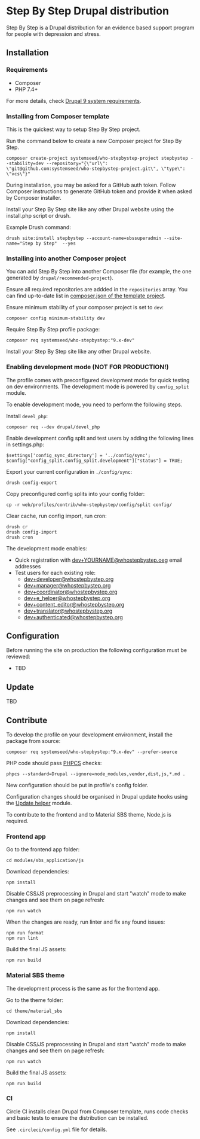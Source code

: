 # Step By Step Drupal distribution

Step By Step is a Drupal distribution for an evidence based support program
for people with depression and stress.

## Installation

### Requirements

- Composer
- PHP 7.4+

For more details, check [Drupal 9 system requirements](https://www.drupal.org/docs/system-requirements).

### Installing from Composer template

This is the quickest way to setup Step By Step project.

Run the command below to create a new Composer project for Step By Step.

```
composer create-project systemseed/who-stepbystep-project stepbystep --stability=dev --repository="{\"url\": \"git@github.com:systemseed/who-stepbystep-project.git\", \"type\": \"vcs\"}"
```

During installation, you may be asked for a GitHub auth token. Follow Composer
instructions to generate GitHub token and provide it when asked by Composer
installer.

Install your Step By Step site like any other Drupal website using the
install.php script or drush.

Example Drush command:

```
drush site:install stepbystep --account-name=sbssuperadmin --site-name="Step by Step"  --yes
```

### Installing into another Composer project

You can add Step By Step into another Composer file (for example, the one
generated by `drupal/recommended-project`).

Ensure all required repositories are addded in the `repositories` array. You can
find up-to-date list in [composer.json of the template project](https://github.com/systemseed/who-stepbystep-project/blob/9.x/composer.json).

Ensure minimum stability of your composer project is set to `dev`:
```
composer config minimum-stability dev
```

Require Step By Step profile package:

```
composer req systemseed/who-stepbystep:"9.x-dev"
```

Install your Step By Step site like any other Drupal website.

### Enabling development mode (NOT FOR PRODUCTION!)

The profile comes with preconfigured development mode for quick testing on dev
environments. The development mode is powered by `config_split` module.

To enable development mode, you need to perform the following steps.

Install `devel_php`:
```
composer req --dev drupal/devel_php
```

Enable development config split and test users by adding the following lines
in settings.php:

```
$settings['config_sync_directory'] = '../config/sync';
$config["config_split.config_split.development"]["status"] = TRUE;
```

Export your current configuration in `./config/sync`:
```
drush config-export
```

Copy preconfigured config splits into your config folder:

```
cp -r web/profiles/contrib/who-stepbystep/config/split config/
```

Clear cache, run config import, run cron:
```
drush cr
drush config-import
drush cron
```

The development mode enables:

- Quick registration with dev+YOURNAME@whostepbystep.oeg email addresses
- Test users for each existing role:
  - dev+developer@whostepbystep.org
  - dev+manager@whostepbystep.org
  - dev+coordinator@whostepbystep.org
  - dev+e_helper@whostepbystep.org
  - dev+content_editor@whostepbystep.org
  - dev+translator@whostepbystep.org
  - dev+authenticated@whostepbystep.org

## Configuration

Before running the site on production the following configuration must be
reviewed:
- TBD

## Update

TBD

## Contribute

To develop the profile on your development environment, install the package
from source:

```
composer req systemseed/who-stepbystep:"9.x-dev" --prefer-source
```

PHP code should pass [PHPCS](https://github.com/squizlabs/PHP_CodeSniffer#composer) checks:

```
phpcs --standard=Drupal --ignore=node_modules,vendor,dist,js,*.md .
```

New configuration should be put in profile's config folder.

Configuration changes should be organised in Drupal update hooks using the
[Update helper](https://www.drupal.org/project/update_helper) module.

To contribute to the frontend and to Material SBS theme, Node.js is required.

### Frontend app

Go to the frontend app folder:

```
cd modules/sbs_application/js
```

Download dependencies:

```
npm install
```

Disable CSS/JS preprocessing in Drupal and start "watch" mode to make changes
and see them on page refresh:

```
npm run watch
```

When the changes are ready, run linter and fix any found issues:

```
npm run format
npm run lint
```

Build the final JS assets:

```
npm run build
```

### Material SBS theme

The development process is the same as for the frontend app.

Go to the theme folder:

```
cd theme/material_sbs
```

Download dependencies:

```
npm install
```

Disable CSS/JS preprocessing in Drupal and start "watch" mode to make changes
and see them on page refresh:

```
npm run watch
```

Build the final JS assets:

```
npm run build
```

### CI

Circle CI installs clean Drupal from Composer template, runs code checks and
basic tests to ensure the distribution can be installed.

See `.circleci/config.yml` file for details.
